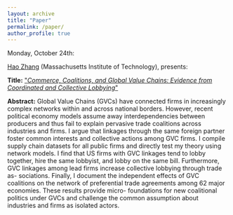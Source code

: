 ```yaml
---
layout: archive
title: "Paper"
permalink: /paper/
author_profile: true
---
```



Monday, October 24th:

[Hao Zhang](https://www.haocharliezhang.com/) (Massachusetts Institute of Technology), presents:

**Title:** ["*Commerce, Coalitions, and Global Value Chains: Evidence from Coordinated and Collective Lobbying*"](https://gsipe-workshop.github.io/files/GSIPE_HaoZhang_1020.pdf)

**Abstract:**
Global Value Chains (GVCs) have connected firms in increasingly complex networks within and across national borders. However, recent political economy models assume away interdependencies between producers and thus fail to explain pervasive trade coalitions across industries and firms. I argue that linkages through the same foreign partner foster common interests and collective actions among GVC firms. I compile supply chain datasets for all public firms and directly test my theory using network models. I find that US firms with GVC linkages tend to lobby together, hire the same lobbyist, and lobby on the same bill. Furthermore, GVC linkages among lead firms increase collective lobbying through trade as- sociations. Finally, I document the independent effects of GVC coalitions on the network of preferential trade agreements among 62 major economies. These results provide micro- foundations for new coalitional politics under GVCs and challenge the common assumption about industries and firms as isolated actors.



